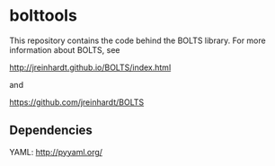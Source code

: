 bolttools
=========

This repository contains the code behind the BOLTS library. For more information about BOLTS, see

http://jreinhardt.github.io/BOLTS/index.html

and

https://github.com/jreinhardt/BOLTS

Dependencies
------------

YAML: http://pyyaml.org/
